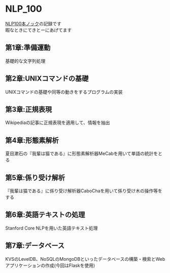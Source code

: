 # NLP_100
[NLP100本ノック](http://www.cl.ecei.tohoku.ac.jp/nlp100/)の記録です  
暇なときにてきとーにあげてます 

## 第1章:準備運動
基礎的な文字列処理

## 第2章:UNIXコマンドの基礎
UNIXコマンドの基礎や同等の動きをするプログラムの実装

## 第3章:正規表現
Wikipediaの記事に正規表現を適用して、情報を抽出

## 第4章:形態素解析
夏目漱石の『我輩は猫である』に形態素解析器MeCabを用いて単語の統計をとる

## 第5章:係り受け解析
『我輩は猫である』に係り受け解析器CaboChaを用いて係り受け木の操作等をする

## 第6章:英語テキストの処理
Stanford Core NLPを用いた英語テキスト処理

## 第7章:データベース
KVSのLevelDB、NoSQLのMongoDBといったデータベースの構築・検索とWebアプリケーションの作成(今回はFlaskを使用)
